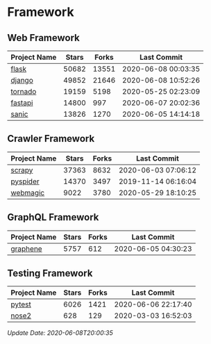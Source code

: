 # Framework

## Web Framework

| Project Name | Stars | Forks | Last Commit |
| ------------ | ----- | ----- | ----------- |
| [flask](https://github.com/pallets/flask) | 50682 | 13551 | 2020-06-08 00:03:35 |
| [django](https://github.com/django/django) | 49852 | 21646 | 2020-06-08 10:52:26 |
| [tornado](https://github.com/tornadoweb/tornado) | 19159 | 5198 | 2020-05-25 02:23:09 |
| [fastapi](https://github.com/tiangolo/fastapi) | 14800 | 997 | 2020-06-07 20:02:36 |
| [sanic](https://github.com/huge-success/sanic) | 13826 | 1270 | 2020-06-05 14:14:18 |

## Crawler Framework

| Project Name | Stars | Forks | Last Commit |
| ------------ | ----- | ----- | ----------- |
| [scrapy](https://github.com/scrapy/scrapy) | 37363 | 8632 | 2020-06-03 07:06:12 |
| [pyspider](https://github.com/binux/pyspider) | 14370 | 3497 | 2019-11-14 06:16:04 |
| [webmagic](https://github.com/code4craft/webmagic) | 9022 | 3780 | 2020-05-29 18:10:25 |

## GraphQL Framework

| Project Name | Stars | Forks | Last Commit |
| ------------ | ----- | ----- | ----------- |
| [graphene](https://github.com/graphql-python/graphene) | 5757 | 612 | 2020-06-05 04:30:23 |

## Testing Framework

| Project Name | Stars | Forks | Last Commit |
| ------------ | ----- | ----- | ----------- |
| [pytest](https://github.com/pytest-dev/pytest) | 6026 | 1421 | 2020-06-06 22:17:40 |
| [nose2](https://github.com/nose-devs/nose2) | 628 | 129 | 2020-03-03 16:52:03 |

*Update Date: 2020-06-08T20:00:35*